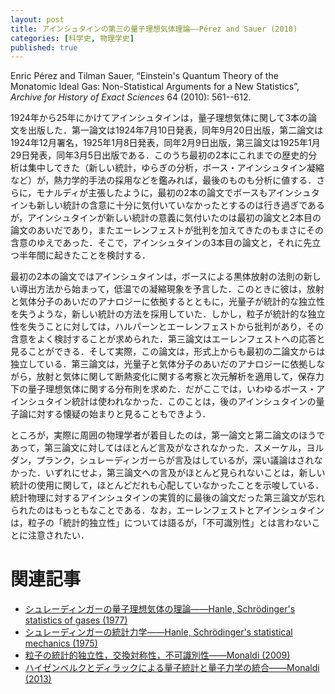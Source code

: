 ```yaml
---
layout: post
title: アインシュタインの第三の量子理想気体理論——Pérez and Sauer (2010)
categories: [科学史, 物理学史]
published: true
---
```


Enric Pérez and Tilman Sauer, “Einstein's Quantum Theory of the Monatomic Ideal Gas: Non-Statistical Arguments for a New Statistics”, _Archive for History of Exact Sciences_ 64 (2010): 561--612.

1924年から25年にかけてアインシュタインは，量子理想気体に関して3本の論文を出版した．第一論文は1924年7月10日発表，同年9月20日出版，第二論文は1924年12月署名，1925年1月8日発表，同年2月9日出版，第三論文は1925年1月29日発表，同年3月5日出版である．このうち最初の2本にこれまでの歴史的分析は集中してきた（新しい統計，ゆらぎの分析，ボース・アインシュタイン凝縮など）が，熱力学的手法の採用などを鑑みれば，最後のものも分析に値する．さらに，モナルディが主張したように，最初の2本の論文でボースもアインシュタインも新しい統計の含意に十分に気付いていなかったとするのは行き過ぎであるが，アインシュタインが新しい統計の意義に気付いたのは最初の論文と2本目の論文のあいだであり，またエーレンフェストが批判を加えてきたのもまさにその含意のゆえであった．そこで，アインシュタインの3本目の論文と，それに先立つ半年間に起きたことを検討する．

最初の2本の論文ではアインシュタインは，ボースによる黒体放射の法則の新しい導出方法から始まって，低温での凝縮現象を予言した．このときに彼は，放射と気体分子のあいだのアナロジーに依拠するとともに，光量子が統計的な独立性を失うような，新しい統計の方法を採用していた．しかし，粒子が統計的な独立性を失うことに対しては，ハルパーンとエーレンフェストから批判があり，その含意をよく検討することが求められた．第三論文はエーレンフェストへの応答と見ることができる．そして実際，この論文は，形式上からも最初の二論文からは独立している．第三論文は，光量子と気体分子のあいだのアナロジーに依拠しながら，放射と気体に関して断熱変化に関する考察と次元解析を適用して，保存力下の量子理想気体に関する分布則を求めた．だがここでは，いわゆるボース・アインシュタイン統計は使われなかった．このことは，後のアインシュタインの量子論に対する懐疑の始まりと見ることもできよう．

ところが，実際に周囲の物理学者が着目したのは，第一論文と第二論文のほうであって，第三論文に対してはほとんど言及がなされなかった．スメーケル，ヨルダン，プランク，シュレーディンガーらが言及はしているが，深い議論はされなかった．いずれにせよ，第三論文への言及がほとんど見られないことは，新しい統計の使用に関して，ほとんどだれも心配していなかったことを示唆している．統計物理に対するアインシュタインの実質的に最後の論文だった第三論文が忘れられたのはもっともなことである．なお，エーレンフェストとアインシュタインは，粒子の「統計的独立性」については語るが，「不可識別性」とは言わないことに注意されたい．

# 関連記事

* [シュレーディンガーの量子理想気体の理論——Hanle, Schrödinger's statistics of gases (1977)](http://hinaba.org/mikro-und-makro/2017/08/27/01.html)
* [シュレーディンガーの統計力学——Hanle, Schrödinger's statistical mechanics (1975)](http://hinaba.org/mikro-und-makro/2017/08/27/02.html)
* [粒子の統計的独立性，交換対称性，不可識別性——Monaldi (2009)](http://hinaba.org/mikro-und-makro/2017/08/29/01.html)
* [ハイゼンベルクとディラックによる量子統計と量子力学の統合——Monaldi (2013)](http://hinaba.org/mikro-und-makro/2017/08/30/01.html)

